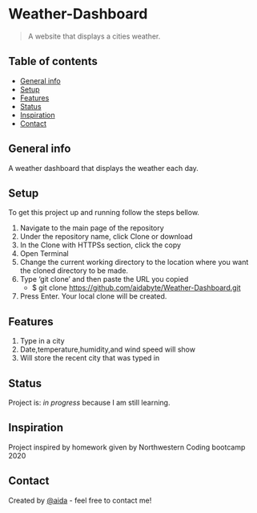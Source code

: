 # Weather-Dashboard

> A website that displays a cities weather.

## Table of contents
* [General info](#general-info)
* [Setup](#setup)
* [Features](#features)
* [Status](#status)
* [Inspiration](#inspiration)
* [Contact](#contact)

## General info
A weather dashboard that displays the weather each day.

## Setup

To get this project up and running follow the steps bellow.

1. Navigate to the main page of the repository
2. Under the repository name, click Clone or download
3. In the Clone with HTTPSs section, click the copy
4. Open Terminal
5. Change the current working directory to the location where you want the cloned directory to be made.
6. Type ‘git clone’ and then paste the URL you copied
	- $ git clone https://github.com/aidabyte/Weather-Dashboard.git
7. Press Enter. Your local clone will be created.


## Features
1. Type in a city
2. Date,temperature,humidity,and wind speed will show
3. Will store the recent city that was typed in


## Status
Project is: _in progress_ because I am still learning.

## Inspiration
Project inspired by homework given by Northwestern Coding bootcamp 2020

## Contact
Created by [@aida](https://https://github.com/aidabyte) - feel free to contact me!
